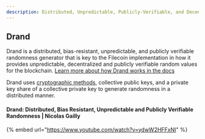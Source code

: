 ```yaml
---
description: Distributed, Unpredictable, Publicly-Verifiable, and Decentralized
---
```



## Drand
Drand is a distributed, bias-resistant, unpredictable, and publicly verifiable randomness generator that is key to the Filecoin implementation in how it provides unpredictable, decentralized and publicly verifiable random values for the blockchain. [Learn more about how Drand works in the docs](https://drand.love/docs/overview/#how-drand-works)

Drand uses [cryptographic methods](https://drand.love/docs/cryptography/#setup-phase), collective public keys, and a private key share of a collective private key to generate randomness in a distributed manner.


#### Drand: Distributed, Bias Resistant, Unpredictable and Publicly Verifiable Randomness | Nicolas Gailly

{% embed url="https://www.youtube.com/watch?v=ydwW2HFFxNI" %}


<!-- ## Drand Resources
Add resources here to the OSS Repos, instructions on how to contribute, where to get involved in the community, and further reading/viewing -->
